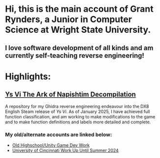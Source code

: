 # Hi, this is the main account of Grant Rynders, a Junior in Computer Science at Wright State University.
## I love software development of all kinds and am currently self-teaching reverse engineering!
# Highlights:
## <a href="https://github.com/GrantBenR/YsViDecomp">Ys Vi The Ark of Napishtim Decompilation</a>
A repository for my Ghidra reverse engineering endeavour into the DX8 English Steam release of <i>Ys Vi</i>. As of January 2025, I have achieved full function classification, and am working to make modifications to the game and to make function definitions and labels more detailed and complete.

### My old/alternate accounts are linked below:
* <a href="https://github.com/ScarfKid188">Old Highschool/Unity Game Dev Work</a>
* <a href="https://github.com/GrantRynders">University of Cincinnati Work Up Until Summer 2024</a>
